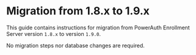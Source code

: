 # Migration from 1.8.x to 1.9.x

This guide contains instructions for migration from PowerAuth Enrollment Server version `1.8.x` to version `1.9.0`.

No migration steps nor database changes are required.
